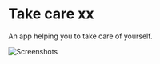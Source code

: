 # Take care xx

An app helping you to take care of yourself. 

![Screenshots](https://github.com/anna-wro/takecare/blob/master/screenshots/new_layout.png)
